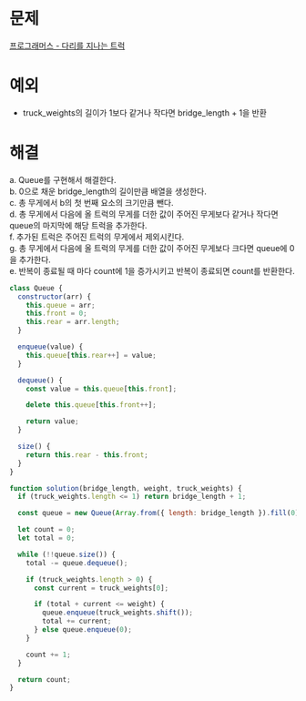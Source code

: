 # 문제

[프로그래머스 - 다리를 지나는 트럭](https://school.programmers.co.kr/learn/courses/30/lessons/42583)

# 예외

- truck_weights의 길이가 1보다 같거나 작다면 bridge_length + 1을 반환

# 해결

a. Queue를 구현해서 해결한다.  
b. 0으로 채운 bridge_length의 길이만큼 배열을 생성한다.  
c. 총 무게에서 b의 첫 번째 요소의 크기만큼 뺀다.  
d. 총 무게에서 다음에 올 트럭의 무게를 더한 값이 주어진 무게보다 같거나 작다면 queue의 마지막에 해당 트럭을 추가한다.  
f. 추가된 트럭은 주어진 트럭의 무게에서 제외시킨다.  
g. 총 무게에서 다음에 올 트럭의 무게를 더한 값이 주어진 무게보다 크다면 queue에 0을 추가한다.  
e. 반복이 종료될 때 마다 count에 1을 증가시키고 반복이 종료되면 count를 반환한다.

```js
class Queue {
  constructor(arr) {
    this.queue = arr;
    this.front = 0;
    this.rear = arr.length;
  }

  enqueue(value) {
    this.queue[this.rear++] = value;
  }

  dequeue() {
    const value = this.queue[this.front];

    delete this.queue[this.front++];

    return value;
  }

  size() {
    return this.rear - this.front;
  }
}

function solution(bridge_length, weight, truck_weights) {
  if (truck_weights.length <= 1) return bridge_length + 1;

  const queue = new Queue(Array.from({ length: bridge_length }).fill(0));

  let count = 0;
  let total = 0;

  while (!!queue.size()) {
    total -= queue.dequeue();

    if (truck_weights.length > 0) {
      const current = truck_weights[0];

      if (total + current <= weight) {
        queue.enqueue(truck_weights.shift());
        total += current;
      } else queue.enqueue(0);
    }

    count += 1;
  }

  return count;
}
```
